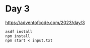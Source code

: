 # Day 3

https://adventofcode.com/2023/day/3

```
asdf install
npm install
npm start < input.txt
```
